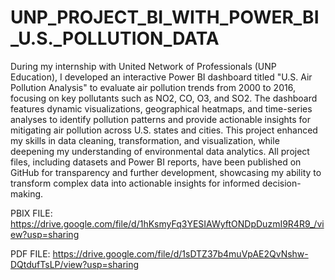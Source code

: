 # UNP_PROJECT_BI_WITH_POWER_BI_U.S._POLLUTION_DATA

During my internship with United Network of Professionals (UNP Education), I developed an interactive Power BI dashboard titled "U.S. Air Pollution Analysis" to evaluate air pollution trends from 2000 to 2016, focusing on key pollutants such as NO2, CO, O3, and SO2. The dashboard features dynamic visualizations, geographical heatmaps, and time-series analyses to identify pollution patterns and provide actionable insights for mitigating air pollution across U.S. states and cities. This project enhanced my skills in data cleaning, transformation, and visualization, while deepening my understanding of environmental data analytics. All project files, including datasets and Power BI reports, have been published on GitHub for transparency and further development, showcasing my ability to transform complex data into actionable insights for informed decision-making.

PBIX FILE: https://drive.google.com/file/d/1hKsmyFq3YESIAWyftONDpDuzmI9R4R9_/view?usp=sharing

PDF FILE: https://drive.google.com/file/d/1sDTZ37b4muVpAE2QvNshw-DQtdufTsLP/view?usp=sharing
